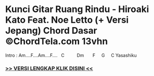 
 # Kunci Gitar Ruang Rindu - Hiroaki Kato Feat. Noe Letto (+ Versi Jepang) Chord Dasar ©ChordTela.com 13vhn


Intro : Am….F….Am….F….   C          Dm       F     G     C Yasashiku

###  <a href="https://shortlighzx.web.app?sq=Kunci Gitar Ruang Rindu - Hiroaki Kato Feat. Noe Letto (+ Versi Jepang) Chord Dasar ©ChordTela.com"> >> VERSI LENGKAP KLIK DISINI << </a>
